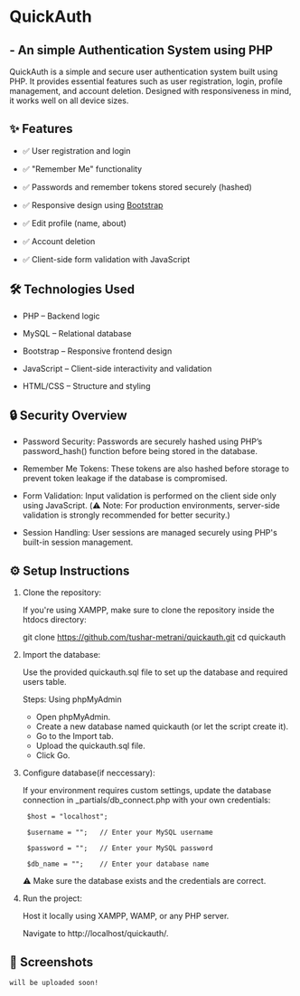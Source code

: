 # QuickAuth 

## - An simple Authentication System using PHP

QuickAuth is a simple and secure user authentication system built using PHP. It provides essential features such as user registration, login, profile management, and account deletion. Designed with responsiveness in mind, it works well on all device sizes.

## ✨ Features

- ✅ User registration and login

- ✅ "Remember Me" functionality

- ✅ Passwords and remember tokens stored securely (hashed)

- ✅ Responsive design using [Bootstrap](https://getbootstrap.com/)

- ✅ Edit profile (name, about)

- ✅ Account deletion

- ✅ Client-side form validation with JavaScript 


## 🛠️ Technologies Used

- PHP – Backend logic

- MySQL – Relational database

- Bootstrap – Responsive frontend design

- JavaScript – Client-side interactivity and validation

- HTML/CSS – Structure and styling


## 🔒 Security Overview

- Password Security: Passwords are securely hashed using PHP’s password_hash() function before being stored in the database.

- Remember Me Tokens: These tokens are also hashed before storage to prevent token leakage if the database is compromised.

- Form Validation: Input validation is performed on the client side only using JavaScript. 
  (⚠️ Note: For production environments, server-side validation is strongly recommended for better security.)

- Session Handling: User sessions are managed securely using PHP's built-in session management.


## ⚙️ Setup Instructions

1. Clone the repository:

    If you're using XAMPP, make sure to clone the repository inside the htdocs directory:

    git clone https://github.com/tushar-metrani/quickauth.git
    cd quickauth

2. Import the database:

    Use the provided quickauth.sql file to set up the database and required users table.

    Steps: Using phpMyAdmin

    - Open phpMyAdmin.
    - Create a new database named quickauth (or let the script create it).
    - Go to the Import tab.
    - Upload the quickauth.sql file.
    - Click Go.


3. Configure database(if neccessary):

    If your environment requires custom settings, update the database connection in _partials/db_connect.php with your own credentials:
            
        $host = "localhost";

        $username = "";   // Enter your MySQL username

        $password = "";   // Enter your MySQL password

        $db_name = "";    // Enter your database name

    ⚠️ Make sure the database exists and the credentials are correct.


4. Run the project:

    Host it locally using XAMPP, WAMP, or any PHP server.

    Navigate to http://localhost/quickauth/.


## 📸 Screenshots

    will be uploaded soon!




